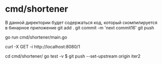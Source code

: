 # cmd/shortener

В данной директории будет содержаться код, который скомпилируется в бинарное приложение
git add .
git commit -m 'next commit16'
git push

go run cmd/shortener/main.go

curl -X GET -i http://localhost:8080/1

cd cmd/shortener/
go test -v
$ git push --set-upstream origin iter2